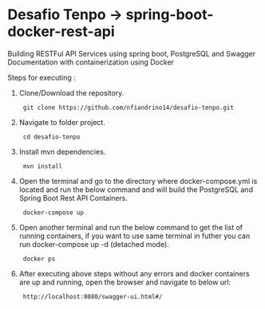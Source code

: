 # Desafio Tenpo ->  spring-boot-docker-rest-api
Building RESTFul API Services using spring boot, PostgreSQL and Swagger Documentation with containerization using Docker

Steps for executing :

1. Clone/Download the repository.

   		git clone https://github.com/nfiandrino14/desafio-tenpo.git

2. Navigate to folder project.

   		cd desafio-tenpo

3. Install mvn dependencies.

   		mvn install

4. Open the terminal and go to the directory where docker-compose.yml is located and run the below command and will build the PostgreSQL and Spring Boot Rest API Containers.

   		docker-compose up

5. Open another terminal and run the below command to get the list of running containers, if you want to use same terminal in futher you can run docker-compose up -d (detached mode).

   		docker ps

5. After executing above steps without any errors and docker containers are up and running, open the browser and navigate to below url:

   		http://localhost:8080/swagger-ui.html#/

